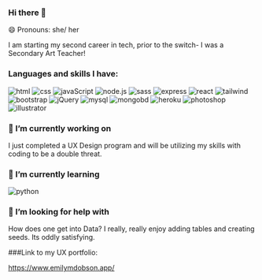 ### Hi there 👋
😄 Pronouns: she/ her

  I am starting my second career in tech, prior to the switch- I was a Secondary Art Teacher! 

### Languages and skills I have: 
![html](https://img.shields.io/badge/HTML-239120?style=for-the-badge&logo=html5&logoColor=white)
![css](https://img.shields.io/badge/CSS-239120?&style=for-the-badge&logo=css3&logoColor=white)
![javaScript](https://img.shields.io/badge/JavaScript-F7DF1E?style=for-the-badge&logo=javascript&logoColor=black)
![node.js](https://img.shields.io/badge/Node.js-43853D?style=for-the-badge&logo=node.js&logoColor=white)
![sass](https://img.shields.io/badge/Sass-CC6699?style=for-the-badge&logo=sass&logoColor=white)
![express](https://img.shields.io/badge/Express.js-404D59?style=for-the-badge)
![react](https://img.shields.io/badge/React-20232A?style=for-the-badge&logo=react&logoColor=61DAFB)
![tailwind](https://img.shields.io/badge/Tailwind_CSS-38B2AC?style=for-the-badge&logo=tailwind-css&logoColor=white)
![bootstrap](https://img.shields.io/badge/Bootstrap-563D7C?style=for-the-badge&logo=bootstrap&logoColor=white)
![jQuery](https://img.shields.io/badge/jQuery-0769AD?style=for-the-badge&logo=jquery&logoColor=white)
![mysql](https://img.shields.io/badge/MySQL-00000F?style=for-the-badge&logo=mysql&logoColor=white)
![mongobd](https://img.shields.io/badge/MongoDB-4EA94B?style=for-the-badge&logo=mongodb&logoColor=white)
![heroku](https://img.shields.io/badge/Heroku-430098?style=for-the-badge&logo=heroku&logoColor=white)
![photoshop](https://aleen42.github.io/badges/src/photoshop.svg)
![illustrator](https://aleen42.github.io/badges/src/illustrator.svg)



### 🔭 I’m currently working on
  I just completed a UX Design program and will be utilizing my skills with coding to be a double threat.  
    
### 🌱 I’m currently learning 
![python](https://img.shields.io/badge/Python-14354C?style=for-the-badge&logo=python&logoColor=white)


### 🤔 I’m looking for help with 
  How does one get into Data? I really, really enjoy adding tables and creating seeds. Its oddly satisfying. 

###Link to my UX portfolio:  

https://www.emilymdobson.app/

<!--
**dobinator/dobinator** is a ✨ _special_ ✨ repository because its `README.md` (this file) appears on your GitHub profile.

Here are some ideas to get you started:

- 🔭 I’m currently working on ...
- 🌱 I’m currently learning ...
- 👯 I’m looking to collaborate on ...
- 🤔 I’m looking for help with ...
- 💬 Ask me about ...
- 📫 How to reach me: ...
- 😄 Pronouns: ...
- ⚡ Fun fact: ...
-->
